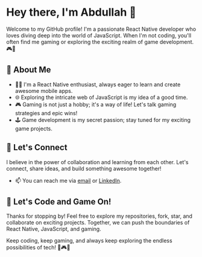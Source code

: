 # Hey there, I'm Abdullah 👋

Welcome to my GitHub profile! I'm a passionate React Native developer who loves diving deep into the world of JavaScript. When I'm not coding, you'll often find me gaming or exploring the exciting realm of game development. 🎮🚀

## 🚀 About Me

- 👨‍💻 I'm a React Native enthusiast, always eager to learn and create awesome mobile apps.
- 🌐 Exploring the intricate web of JavaScript is my idea of a good time.
- 🎮 Gaming is not just a hobby; it's a way of life! Let's talk gaming strategies and epic wins!
- 🕹️ Game development is my secret passion; stay tuned for my exciting game projects.


## 🌟 Let's Connect

I believe in the power of collaboration and learning from each other. Let's connect, share ideas, and build something awesome together!

- 📫 You can reach me via [email](mailto:abdullahafzal4444@gmail.com) or [LinkedIn](www.linkedin.com/in/abdullah-jaspal-81a0a0207).


## 🚀 Let's Code and Game On!

Thanks for stopping by! Feel free to explore my repositories, fork, star, and collaborate on exciting projects. Together, we can push the boundaries of React Native, JavaScript, and gaming.

Keep coding, keep gaming, and always keep exploring the endless possibilities of tech! 🚀🎮✨
